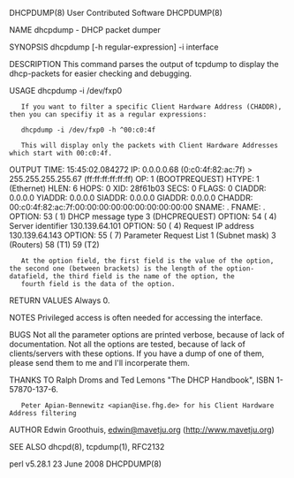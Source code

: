 DHCPDUMP(8)                                                                        User Contributed Software                                                                        DHCPDUMP(8)

NAME
       dhcpdump - DHCP packet dumper

SYNOPSIS
       dhcpdump [-h regular-expression] -i interface

DESCRIPTION
       This command parses the output of tcpdump to display the dhcp-packets for easier checking and debugging.

USAGE
       dhcpdump -i /dev/fxp0

       If you want to filter a specific Client Hardware Address (CHADDR), then you can specifiy it as a regular expressions:

       dhcpdump -i /dev/fxp0 -h ^00:c0:4f

       This will display only the packets with Client Hardware Addresses which start with 00:c0:4f.

OUTPUT
         TIME: 15:45:02.084272
           IP: 0.0.0.0.68 (0:c0:4f:82:ac:7f) > 255.255.255.255.67 (ff:ff:ff:ff:ff:ff)
           OP: 1 (BOOTPREQUEST)
        HTYPE: 1 (Ethernet)
         HLEN: 6
         HOPS: 0
          XID: 28f61b03
         SECS: 0
        FLAGS: 0
       CIADDR: 0.0.0.0
       YIADDR: 0.0.0.0
       SIADDR: 0.0.0.0
       GIADDR: 0.0.0.0
       CHADDR: 00:c0:4f:82:ac:7f:00:00:00:00:00:00:00:00:00:00
        SNAME: .
        FNAME: .
       OPTION:  53 (  1) DHCP message type         3 (DHCPREQUEST)
       OPTION:  54 (  4) Server identifier         130.139.64.101
       OPTION:  50 (  4) Request IP address        130.139.64.143
       OPTION:  55 (  7) Parameter Request List      1 (Subnet mask)
                                                     3 (Routers)
                                                    58 (T1)
                                                    59 (T2)

       At the option field, the first field is the value of the option, the second one (between brackets) is the length of the option-datafield, the third field is the name of the option, the
       fourth field is the data of the option.

RETURN VALUES
       Always 0.

NOTES
       Privileged access is often needed for accessing the interface.

BUGS
       Not all the parameter options are printed verbose, because of lack of documentation. Not all the options are tested, because of lack of clients/servers with these options. If you have
       a dump of one of them, please send them to me and I'll incorperate them.

THANKS TO
       Ralph Droms and Ted Lemons "The DHCP Handbook", ISBN 1-57870-137-6.

       Peter Apian-Bennewitz <apian@ise.fhg.de> for his Client Hardware Address filtering

AUTHOR
       Edwin Groothuis, edwin@mavetju.org (http://www.mavetju.org)

SEE ALSO
       dhcpd(8), tcpdump(1), RFC2132

perl v5.28.1                                                                              23 June 2008                                                                              DHCPDUMP(8)
